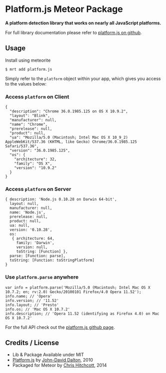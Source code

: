 # Platform.js Meteor Package

**A platform detection library that works on nearly all JavaScript platforms.**

For full library documentation please refer to [platform.js on github](https://github.com/bestiejs/platform.js/).

## Usage

Install using meteorite

```
$ mrt add platform.js
```

Simply refer to the `platform` object within your app, which gives you access to the values below:


### Access `platform` on Client

```
{
  "description": "Chrome 36.0.1985.125 on OS X 10.9.2",
  "layout": "Blink",
  "manufacturer": null,
  "name": "Chrome",
  "prerelease": null,
  "product": null,
  "ua": "Mozilla/5.0 (Macintosh; Intel Mac OS X 10_9_2) AppleWebKit/537.36 (KHTML, like Gecko) Chrome/36.0.1985.125 Safari/537.36",
  "version": "36.0.1985.125",
  "os": {
    "architecture": 32,
    "family": "OS X",
    "version": "10.9.2"
  }
}
```


### Access `platform` on Server

```
{ description: 'Node.js 0.10.28 on Darwin 64-bit',
  layout: null,
  manufacturer: null,
  name: 'Node.js',
  prerelease: null,
  product: null,
  ua: null,
  version: '0.10.28',
  os:
   { architecture: 64,
     family: 'Darwin',
     version: null,
     toString: [Function] },
  parse: [Function: parse],
  toString: [Function: toStringPlatform]
}
```

### Use `platform.parse` anywhere

```
var info = platform.parse('Mozilla/5.0 (Macintosh; Intel Mac OS X 10.7.2; en; rv:2.0) Gecko/20100101 Firefox/4.0 Opera 11.52');
info.name; // 'Opera'
info.version; // '11.52'
info.layout; // 'Presto'
info.os; // 'Mac OS X 10.7.2'
info.description; // 'Opera 11.52 (identifying as Firefox 4.0) on Mac OS X 10.7.2'
```

For the full API check out the [platform.js github page](https://github.com/bestiejs/platform.js/).


## Credits / License

* Lib & Package Available under MIT
* [Platform.js](http://mths.be/platform) by [John-David Dalton](http://allyoucanleet.com/), 2010
* Packaged for Meteor by [Chris Hitchcott](mailto:hitchcott@gmail.com), 2014

